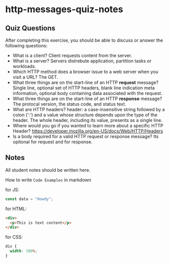 # http-messages-quiz-notes

## Quiz Questions

After completing this exercise, you should be able to discuss or answer the following questions:

- What is a client?
 Client requests content from the server.
- What is a server?
Servers distrebute application, partition tasks or workloads.
- Which HTTP method does a browser issue to a web server when you visit a URL?
The GET.
- What three things are on the start-line of an HTTP **request** message?
Single line, optional set of HTTP headers, blank line indication meta information,
optional body containing data associated with the request.
- What three things are on the start-line of an HTTP **response** message?
The protocal version, the status code, and status text.
- What are HTTP headers?
header: a case-insensitive string followed by a colon (':') and a value whose structure depends upon the type of the header. The whole header, including its value, presents as a single line.
- Where would you go if you wanted to learn more about a specific HTTP Header?
https://developer.mozilla.org/en-US/docs/Web/HTTP/Headers
- Is a body required for a valid HTTP request or response message?
Its opitonal for request and for response.
## Notes

All student notes should be written here.


How to write `Code Examples` in markdown

for JS:

```javascript
const data = "Howdy";
```

for HTML:

```html
<div>
  <p>This is text content</p>
</div>
```

for CSS:

```css
div {
  width: 100%;
}
```
